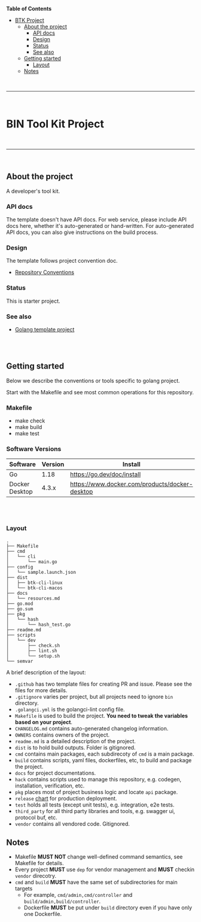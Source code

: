 **Table of Contents** 

- [BTK Project](#bin-tool-kit-project)
  - [About the project](#about-the-project)
    - [API docs](#api-docs)
    - [Design](#design)
    - [Status](#status)
    - [See also](#see-also)
  - [Getting started](#getting-started)
    - [Layout](#layout)
  - [Notes](#notes)

<br><hr><br>

# BIN Tool Kit Project

<br><hr><br>
## About the project

A developer's tool kit. 

### API docs

The template doesn't have API docs. For web service, please include API docs here, whether it's
auto-generated or hand-written. For auto-generated API docs, you can also give instructions on the
build process.

### Design

The template follows project convention doc.

* [Repository Conventions](https://github.com/caicloud/engineering/blob/master/guidelines/repo_conventions.md)

### Status

This is starter project.

### See also

* [Golang template project](https://github.com/caicloud/golang-template-project)


<br><br>

## Getting started

Below we describe the conventions or tools specific to golang project.

Start with the Makefile and see most common operations for this repository.
### Makefile
* make check
* make build 
* make test 


### Software Versions

| Software       | Version | Install                                        |
|----------------|---------|------------------------------------------------|
| Go             | 1.18    | https://go.dev/doc/install                     |
| Docker Desktop | 4.3.x   | https://www.docker.com/products/docker-desktop |

<br><br>

### Layout
```
.
├── Makefile
├── cmd
│   └── cli
│       └── main.go
├── config
│   └── sample.launch.json
├── dist
│   ├── btk-cli-linux
│   └── btk-cli-macos
├── docs
│   └── resources.md
├── go.mod
├── go.sum
├── pkg
│   └── hash
│       └── hash_test.go
├── readme.md
├── scripts
│   └── dev
│       ├── check.sh
│       ├── lint.sh
│       └── setup.sh
└── semvar
```

A brief description of the layout:

* `.github` has two template files for creating PR and issue. Please see the files for more details.
* `.gitignore` varies per project, but all projects need to ignore `bin` directory.
* `.golangci.yml` is the golangci-lint config file.
* `Makefile` is used to build the project. **You need to tweak the variables based on your project**.
* `CHANGELOG.md` contains auto-generated changelog information.
* `OWNERS` contains owners of the project.
* `readme.md` is a detailed description of the project.
* `dist` is to hold build outputs. Folder is gitignored.
* `cmd` contains main packages, each subdirecoty of `cmd` is a main package.
* `build` contains scripts, yaml files, dockerfiles, etc, to build and package the project.
* `docs` for project documentations.
* `hack` contains scripts used to manage this repository, e.g. codegen, installation, verification, etc.
* `pkg` places most of project business logic and locate `api` package.
* `release` [chart](https://github.com/caicloud/charts) for production deployment.
* `test` holds all tests (except unit tests), e.g. integration, e2e tests.
* `third_party` for all third party libraries and tools, e.g. swagger ui, protocol buf, etc.
* `vendor` contains all vendored code. Gitignored.


## Notes

* Makefile **MUST NOT** change well-defined command semantics, see Makefile for details.
* Every project **MUST** use `dep` for vendor management and **MUST** checkin `vendor` direcotry.
* `cmd` and `build` **MUST** have the same set of subdirectories for main targets
  * For example, `cmd/admin,cmd/controller` and `build/admin,build/controller`.
  * Dockerfile **MUST** be put under `build` directory even if you have only one Dockerfile.